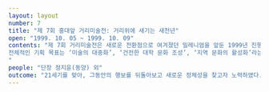 ```yaml
---
layout: layout
number: 7
title: "제 7회 홍대앞 거리미술전: 거리위에 새기는 새천년" 
open: "1999. 10. 05 ~ 1999. 10. 09"
contents: "제 7회 거리미술전은 새로운 전환점으로 여겨졌던 밀레니엄을 앞둔 1999년 진행되었다. 새천년을 맞이하면서, 제 7회 거리미술전은 지난 6년간의 거리미술전을 되돌아보고 새로운 정체성을 확립하고자 했다.
전체적인 기획 목표는 ‘미술의 대중화’, ‘건전한 대학 문화 조성’, ‘지역 문화의 활성화’라는, 초기 거리미술전부터 계속되어 온 목표를 그대로 계승하였다. 전시는 ‘다양한 창작과 실험 모색’, ‘일상의 틈을 통한 여유’를 목표로 기획되었다. 공연은 ‘공연은 전시다’라는 모토를 내걸고, 전시의 확장된 형태로서의 공연을 연출하고자 했다.
"
people: "단장 정지윤(동양) 외"
outcome: "21세기를 맞아, 그동안의 행보를 뒤돌아보고 새로운 정체성을 찾고자 노력하였다."
---
```

